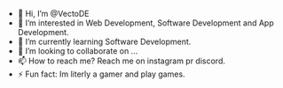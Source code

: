 - 👋 Hi, I’m @VectoDE
- 👀 I’m interested in Web Development, Software Development and App Development.
- 🌱 I’m currently learning Software Development.
- 💞️ I’m looking to collaborate on ...
- 📫 How to reach me? Reach me on instagram pr discord.
- ⚡ Fun fact: Im literly a gamer and play games.

<!---
VectoDE/VectoDE is a ✨ special ✨ repository because its `README.md` (this file) appears on your GitHub profile.
You can click the Preview link to take a look at your changes.
--->

